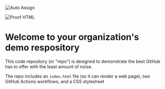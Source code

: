 ![Auto Assign](https://github.com/Zapyvotri-prj-ss004-10/demo-repository/actions/workflows/auto-assign.yml/badge.svg)

![Proof HTML](https://github.com/Zapyvotri-prj-ss004-10/demo-repository/actions/workflows/proof-html.yml/badge.svg)

# Welcome to your organization's demo respository
This code repository (or "repo") is designed to demonstrate the best GitHub has to offer with the least amount of noise.

The repo includes an `index.html` file (so it can render a web page), two GitHub Actions workflows, and a CSS stylesheet
